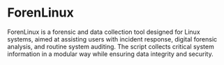 # ForenLinux
ForenLinux is a forensic and data collection tool designed for Linux systems, aimed at assisting users with incident response, digital forensic analysis, and routine system auditing. The script collects critical system information in a modular way while ensuring data integrity and security.
